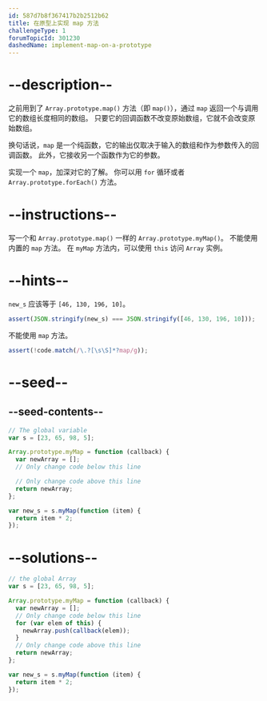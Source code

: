 ```yaml
---
id: 587d7b8f367417b2b2512b62
title: 在原型上实现 map 方法
challengeType: 1
forumTopicId: 301230
dashedName: implement-map-on-a-prototype
---
```


# --description--

之前用到了 `Array.prototype.map()` 方法（即 `map()`），通过 `map` 返回一个与调用它的数组长度相同的数组。 只要它的回调函数不改变原始数组，它就不会改变原始数组。

换句话说，`map` 是一个纯函数，它的输出仅取决于输入的数组和作为参数传入的回调函数。 此外，它接收另一个函数作为它的参数。

实现一个 `map`，加深对它的了解。 你可以用 `for` 循环或者 `Array.prototype.forEach()` 方法。

# --instructions--

写一个和 `Array.prototype.map()` 一样的 `Array.prototype.myMap()`。 不能使用内置的 `map` 方法。 在 `myMap` 方法内，可以使用 `this` 访问 `Array` 实例。

# --hints--

`new_s` 应该等于 `[46, 130, 196, 10]`。

```js
assert(JSON.stringify(new_s) === JSON.stringify([46, 130, 196, 10]));
```

不能使用 `map` 方法。

```js
assert(!code.match(/\.?[\s\S]*?map/g));
```

# --seed--

## --seed-contents--

```js
// The global variable
var s = [23, 65, 98, 5];

Array.prototype.myMap = function (callback) {
  var newArray = [];
  // Only change code below this line

  // Only change code above this line
  return newArray;
};

var new_s = s.myMap(function (item) {
  return item * 2;
});
```

# --solutions--

```js
// the global Array
var s = [23, 65, 98, 5];

Array.prototype.myMap = function (callback) {
  var newArray = [];
  // Only change code below this line
  for (var elem of this) {
    newArray.push(callback(elem));
  }
  // Only change code above this line
  return newArray;
};

var new_s = s.myMap(function (item) {
  return item * 2;
});
```
